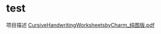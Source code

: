# test
项目描述
[CursiveHandwritingWorksheetsbyCharm_纯图版.pdf](https://github.com/GitHub01574/test/files/13063028/CursiveHandwritingWorksheetsbyCharm_.pdf)
